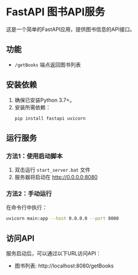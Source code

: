 # FastAPI 图书API服务

这是一个简单的FastAPI应用，提供图书信息的API接口。

## 功能
- `/getBooks` 端点返回图书列表

## 安装依赖

1. 确保已安装Python 3.7+。
2. 安装所需依赖：
   ```bash
   pip install fastapi uvicorn
   ```

## 运行服务

### 方法1：使用启动脚本
1. 双击运行 `start_server.bat` 文件
2. 服务器将启动在 http://0.0.0.0:8080

### 方法2：手动运行
在命令行中执行：
```bash
uvicorn main:app --host 0.0.0.0 --port 8080
```

## 访问API
服务启动后，可以通过以下URL访问API：
- 图书列表: http://localhost:8080/getBooks